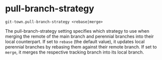 # pull-branch-strategy

```
git-town.pull-branch-strategy <rebase|merge>
```

The pull-branch-strategy setting specifies which strategy to use when merging
the remote of the main branch and perennial branches into their local
counterpart. If set to `rebase` (the default value), it updates local perennial
branches by rebasing them against their remote branch. If set to `merge`, it
merges the respective tracking branch into its local branch.
